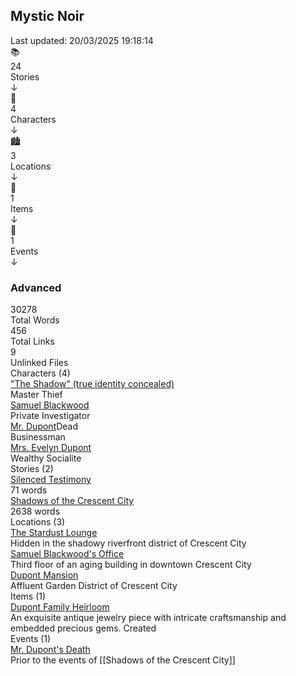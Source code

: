<div class="home-stats-container"><h2>Mystic Noir</h2><div class="home-stats-date">Last updated: 20/03/2025 19:18:14</div><div class="home-stats-grid"><div class="home-stats-card has-details"><div class="home-stats-icon">📚</div><div class="home-stats-value">24</div><div class="home-stats-label">Stories</div><div class="home-stats-expand-icon">↓</div></div><div class="home-stats-card has-details"><div class="home-stats-icon">👤</div><div class="home-stats-value">4</div><div class="home-stats-label">Characters</div><div class="home-stats-expand-icon">↓</div></div><div class="home-stats-card has-details"><div class="home-stats-icon">🏙️</div><div class="home-stats-value">3</div><div class="home-stats-label">Locations</div><div class="home-stats-expand-icon">↓</div></div><div class="home-stats-card has-details"><div class="home-stats-icon">🧰</div><div class="home-stats-value">1</div><div class="home-stats-label">Items</div><div class="home-stats-expand-icon">↓</div></div><div class="home-stats-card has-details"><div class="home-stats-icon">📅</div><div class="home-stats-value">1</div><div class="home-stats-label">Events</div><div class="home-stats-expand-icon">↓</div></div></div><div class="home-stats-advanced-metrics"><h3>Advanced</h3><div class="home-stats-metrics-grid"><div class="home-stats-metric"><div class="home-stats-metric-value">30278</div><div class="home-stats-metric-label">Total Words</div></div><div class="home-stats-metric"><div class="home-stats-metric-value">456</div><div class="home-stats-metric-label">Total Links</div></div><div class="home-stats-metric"><div class="home-stats-metric-value">9</div><div class="home-stats-metric-label">Unlinked Files</div></div></div></div><div class="home-stats-details-section"><div class="home-stats-details-header">Characters (4)</div><div class="home-stats-details-content"><div class="home-stats-detail-item"><div class="home-stats-detail-name"><a href="1. Characters/The Shadow.md" class="internal-link">"The Shadow" (true identity concealed)</a></div><div class="home-stats-detail-meta">Master Thief</div></div><div class="home-stats-detail-item"><div class="home-stats-detail-name"><a href="1. Characters/Samuel Blackwood.md" class="internal-link">Samuel Blackwood</a></div><div class="home-stats-detail-meta">Private Investigator</div></div><div class="home-stats-detail-item"><div class="home-stats-detail-name"><a href="1. Characters/Mr Dupont.md" class="internal-link">Mr. Dupont</a><span class="home-stats-state-badge dead">Dead</span></div><div class="home-stats-detail-meta">Businessman</div></div><div class="home-stats-detail-item"><div class="home-stats-detail-name"><a href="1. Characters/Evelyn Dupont.md" class="internal-link">Mrs. Evelyn Dupont</a></div><div class="home-stats-detail-meta">Wealthy Socialite</div></div></div></div><div class="home-stats-details-section"><div class="home-stats-details-header">Stories (2)</div><div class="home-stats-details-content"><div class="home-stats-detail-item"><div class="home-stats-detail-name"><a href="4. Stories/Silenced Testimony.md" class="internal-link">Silenced Testimony</a></div><div class="home-stats-detail-meta">71 words</div></div><div class="home-stats-detail-item"><div class="home-stats-detail-name"><a href="4. Stories/Shadows of the Crescent City.md" class="internal-link">Shadows of the Crescent City</a></div><div class="home-stats-detail-meta">2638 words</div></div></div></div><div class="home-stats-details-section"><div class="home-stats-details-header">Locations (3)</div><div class="home-stats-details-content"><div class="home-stats-detail-item"><div class="home-stats-detail-name"><a href="3. Locations/Stardust Lounge.md" class="internal-link">The Stardust Lounge</a></div><div class="home-stats-detail-meta">Hidden in the shadowy riverfront district of Crescent City</div></div><div class="home-stats-detail-item"><div class="home-stats-detail-name"><a href="3. Locations/Samuel's Office.md" class="internal-link">Samuel Blackwood's Office</a></div><div class="home-stats-detail-meta">Third floor of an aging building in downtown Crescent City</div></div><div class="home-stats-detail-item"><div class="home-stats-detail-name"><a href="3. Locations/Dupont's Mansion.md" class="internal-link">Dupont Mansion</a></div><div class="home-stats-detail-meta">Affluent Garden District of Crescent City</div></div></div></div><div class="home-stats-details-section"><div class="home-stats-details-header">Items (1)</div><div class="home-stats-details-content"><div class="home-stats-detail-item"><div class="home-stats-detail-name"><a href="2. Items/Dupont's Heirloom.md" class="internal-link">Dupont Family Heirloom</a></div><div class="home-stats-detail-meta">An exquisite antique jewelry piece with intricate craftsmanship and embedded precious gems. Created </div></div></div></div><div class="home-stats-details-section"><div class="home-stats-details-header">Events (1)</div><div class="home-stats-details-content"><div class="home-stats-detail-item"><div class="home-stats-detail-name"><a href="5. Events/Mr Dupont's death.md" class="internal-link">Mr. Dupont's Death</a></div><div class="home-stats-detail-meta">Prior to the events of [[Shadows of the Crescent City]]</div></div></div></div></div>